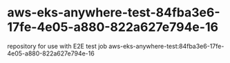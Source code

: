 # aws-eks-anywhere-test-84fba3e6-17fe-4e05-a880-822a627e794e-16
repository for use with E2E test job aws-eks-anywhere-test:84fba3e6-17fe-4e05-a880-822a627e794e-16
